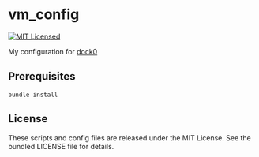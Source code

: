 vm_config
========

[![MIT Licensed](http://img.shields.io/badge/license-MIT-green.svg)](https://tldrlegal.com/license/mit-license)

My configuration for [dock0](https://github.com/dock0/dock0)

## Prerequisites

```
bundle install
```

## License

These scripts and config files are released under the MIT License. See the bundled LICENSE file for details.

